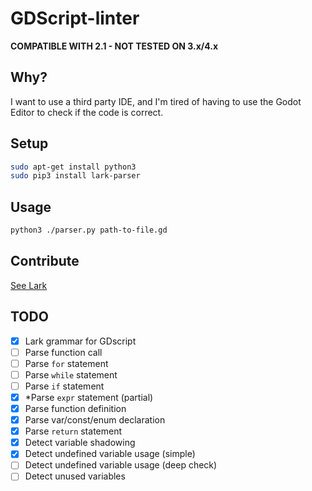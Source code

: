 # GDScript-linter

**COMPATIBLE WITH 2.1 - NOT TESTED ON 3.x/4.x**

## Why?

I want to use a third party IDE, and I'm tired of having to use the Godot Editor to check if the code is correct.

## Setup

```sh
sudo apt-get install python3
sudo pip3 install lark-parser
```

## Usage

```sh
python3 ./parser.py path-to-file.gd
```

## Contribute

[See Lark](https://github.com/lark-parser/lark)

## TODO

- [x] Lark grammar for GDscript
- [ ] Parse function call
- [ ] Parse `for` statement
- [ ] Parse `while` statement
- [ ] Parse `if` statement
- [x] *Parse `expr` statement (partial)
- [x] Parse function definition
- [x] Parse var/const/enum declaration
- [x] Parse `return` statement
- [x] Detect variable shadowing
- [x] Detect undefined variable usage (simple)
- [ ] Detect undefined variable usage (deep check)
- [ ] Detect unused variables
